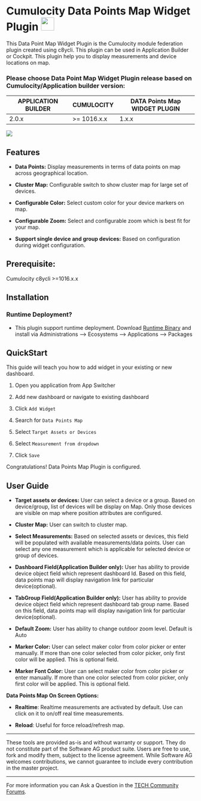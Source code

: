 # Cumulocity Data Points Map Widget Plugin [<img width="35" src="https://user-images.githubusercontent.com/32765455/211497905-561e9197-18b9-43d5-a023-071d3635f4eb.png"/>](https://github.com/SoftwareAG/cumulocity-data-points-map-widget-plugin/releases/download/1.0.2/sag-ps-pkg-datapoints-map-1.0.2.zip)

This Data Point Map Widget Plugin is the Cumulocity module federation plugin created using c8ycli. This plugin can be used in Application Builder or Cockpit. This plugin help you to display measurements and device locations on map.


### Please choose Data Point Map Widget Plugin release based on Cumulocity/Application builder version:

|APPLICATION BUILDER | CUMULOCITY | DATA Points Map WIDGET PLUGIN  |
|--------------------|------------|--------------------------------|
| 2.0.x              | >= 1016.x.x| 1.x.x                          |

![](https://user-images.githubusercontent.com/32765455/102481039-2cb8c000-4087-11eb-8000-8fb956bd9294.jpg)

## Features

  
*  **Data Points:** Display measurements in terms of data points on map across geographical location.

*  **Cluster Map:** Configurable switch to show cluster map for large set of devices.

*  **Configurable Color:** Select custom color for your device markers on map.

*  **Configurable Zoom:**  Select and configurable zoom which is best fit for your map.  

*  **Support single device and group devices:** Based on configuration during widget configuration. 


## Prerequisite:
   Cumulocity c8ycli >=1016.x.x
   
## Installation

  
### Runtime Deployment?

* This plugin support runtime deployment. Download [Runtime Binary](https://github.com/SoftwareAG/cumulocity-data-points-map-widget-plugin/releases/download/1.0.2/sag-ps-pkg-datapoints-map-1.0.2.zip) and install via Administrations --> Ecosystems --> Applications --> Packages 


## QuickStart
  

This guide will teach you how to add widget in your existing or new dashboard.

  



1. Open you application from App Switcher
  

2. Add new dashboard or navigate to existing dashboard
  

3. Click `Add Widget`
  

4. Search for `Data Points Map`


5. Select `Target Assets or Devices`


6. Select `Measurement from dropdown`

7. Click `Save`


Congratulations! Data Points Map Plugin is configured.

  

## User Guide

 

*  **Target assets or devices:** User can select a device or a group. Based on device/group, list of devices will be display on Map. Only those devices are visible on map where position attributes are configured. 

  

*  **Cluster Map:** User can switch to cluster map.


*  **Select Measurements:**  Based on selected assets or devices, this field will be populated with available measurements/data points. User can select any one measurement which is applicable for selected device or group of devices.

  

*  **Dashboard Field(Application Builder only):** User has ability to provide device object field which represent dashboard Id. Based on this field, data points map will display navigation link for particular device(optional).

  

*  **TabGroup Field(Application Builder only):** User has ability to provide device object field which represent dashboard tab group name. Based on this field, data points map will display navigation link for particular device(optional).


*  **Default Zoom:** User has ability to change outdoor zoom level. Default is Auto


*  **Marker Color:** User can select maker color from color picker or enter manually. If more than one color selected from color picker, only first color will be applied. This is optional field.
  

*  **Marker Font Color:** User can select maker color from color picker or enter manually. If more than one color selected from color picker, only first color will be applied. This is optional field.



**Data Points Map On Screen Options:**

 

*  **Realtime**: Realtime measurements are activated by default. Use can click on it to on/off real time measurements.

   

*  **Reload**: Useful for force reload/refresh map.



------------------------------

These tools are provided as-is and without warranty or support. They do not constitute part of the Software AG product suite. Users are free to use, fork and modify them, subject to the license agreement. While Software AG welcomes contributions, we cannot guarantee to include every contribution in the master project.
_____________________
For more information you can Ask a Question in the [TECH Community Forums](https://tech.forums.softwareag.com/tag/Cumulocity-IoT).
